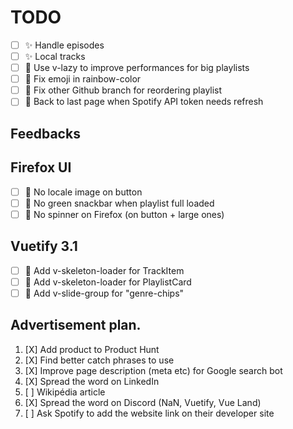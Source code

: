 # TODO

- [ ] ✨ Handle episodes
- [ ] ✨ Local tracks
- [ ] 🚀 Use v-lazy to improve performances for big playlists
- [ ] 🚧 Fix emoji in rainbow-color
- [ ] 🚧 Fix other Github branch for reordering playlist
- [ ] 🚧 Back to last page when Spotify API token needs refresh

## Feedbacks

## Firefox UI

- [ ] 🎨 No locale image on button
- [ ] 🎨 No green snackbar when playlist full loaded
- [ ] 🎨 No spinner on Firefox (on button + large ones)

## Vuetify 3.1

- [ ] 🎨 Add v-skeleton-loader for TrackItem
- [ ] 🎨 Add v-skeleton-loader for PlaylistCard
- [ ] 🎨 Add v-slide-group for "genre-chips"

## Advertisement plan.

1. [X] Add product to Product Hunt
2. [X] Find better catch phrases to use
3. [X] Improve page description (meta etc) for Google search bot
4. [X] Spread the word on LinkedIn
5. [ ] Wikipédia article
6. [X] Spread the word on Discord (NaN, Vuetify, Vue Land)
7. [ ] Ask Spotify to add the website link on their developer site
